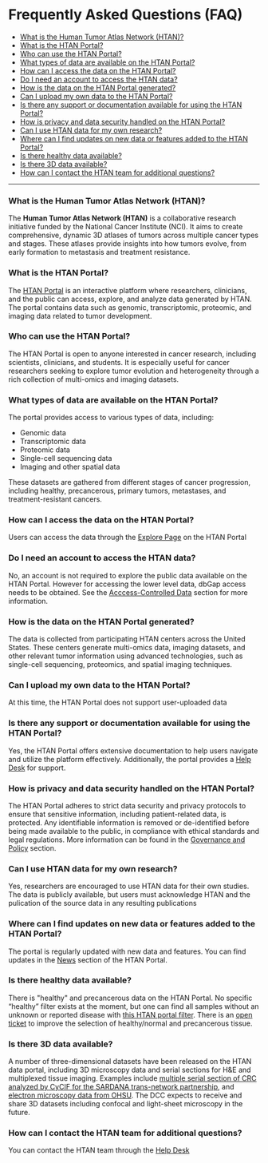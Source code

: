 # Frequently Asked Questions (FAQ)

- [What is the Human Tumor Atlas Network (HTAN)?](#what-is-the-human-tumor-atlas-network-htan)
- [What is the HTAN Portal?](#what-is-the-htan-portal)
- [Who can use the HTAN Portal?](#who-can-use-the-htan-portal)
- [What types of data are available on the HTAN Portal?](#what-types-of-data-are-available-on-the-htan-portal)
- [How can I access the data on the HTAN Portal?](#how-can-i-access-the-data-on-the-htan-portal)
- [Do I need an account to access the HTAN data?](#do-i-need-an-account-to-access-the-htan-data)
- [How is the data on the HTAN Portal generated?](#how-is-the-data-on-the-htan-portal-generated)
- [Can I upload my own data to the HTAN Portal?](#can-i-upload-my-own-data-to-the-htan-portal)
- [Is there any support or documentation available for using the HTAN Portal?](#is-there-any-support-or-documentation-available-for-using-the-htan-portal)
- [How is privacy and data security handled on the HTAN Portal?](#how-is-privacy-and-data-security-handled-on-the-htan-portal)
- [Can I use HTAN data for my own research?](#can-i-use-htan-data-for-my-own-research)
- [Where can I find updates on new data or features added to the HTAN Portal?](#where-can-i-find-updates-on-new-data-or-features-added-to-the-htan-portal)
- [Is there healthy data available?](#is-there-healthy-data-available)
- [Is there 3D data available?](#is-there-3d-data-available)
- [How can I contact the HTAN team for additional questions?](#how-can-i-contact-the-htan-team-for-additional-questions)

---

### What is the Human Tumor Atlas Network (HTAN)?

The **Human Tumor Atlas Network (HTAN)** is a collaborative research initiative funded by the National Cancer Institute (NCI). It aims to create comprehensive, dynamic 3D atlases of tumors across multiple cancer types and stages. These atlases provide insights into how tumors evolve, from early formation to metastasis and treatment resistance.

### What is the HTAN Portal?

The [HTAN Portal](https://humantumoratlas.org) is an interactive platform where researchers, clinicians, and the public can access, explore, and analyze data generated by HTAN. The portal contains data such as genomic, transcriptomic, proteomic, and imaging data related to tumor development.

### Who can use the HTAN Portal?

The HTAN Portal is open to anyone interested in cancer research, including scientists, clinicians, and students. It is especially useful for cancer researchers seeking to explore tumor evolution and heterogeneity through a rich collection of multi-omics and imaging datasets.

### What types of data are available on the HTAN Portal?

The portal provides access to various types of data, including:

- Genomic data
- Transcriptomic data
- Proteomic data
- Single-cell sequencing data
- Imaging and other spatial data 

These datasets are gathered from different stages of cancer progression, including healthy, precancerous, primary tumors, metastases, and treatment-resistant cancers.

### How can I access the data on the HTAN Portal?

Users can access the data through the [Explore Page](https://humantumoratlas.org/explore) on the HTAN Portal

### Do I need an account to access the HTAN data?

No, an account is not required to explore the public data available on the HTAN Portal. However for accessing the lower level data, dbGap access needs to be obtained. See the [Acccess-Controlled Data](.//access_controlled/introduction/) section for more information.

### How is the data on the HTAN Portal generated?

The data is collected from participating HTAN centers across the United States. These centers generate multi-omics data, imaging datasets, and other relevant tumor information using advanced technologies, such as single-cell sequencing, proteomics, and spatial imaging techniques.

### Can I upload my own data to the HTAN Portal?

At this time, the HTAN Portal does not support user-uploaded data

### Is there any support or documentation available for using the HTAN Portal?

Yes, the HTAN Portal offers extensive documentation to help users navigate and utilize the platform effectively. Additionally, the portal provides a [Help Desk](https://sagebionetworks.jira.com/servicedesk/customer/portal/1) for support.

### How is privacy and data security handled on the HTAN Portal?

The HTAN Portal adheres to strict data security and privacy protocols to ensure that sensitive information, including patient-related data, is protected. Any identifiable information is removed or de-identified before being made available to the public, in compliance with ethical standards and legal regulations. More information can be found in the [Governance and Policy](.//addtnl_info/governance) section.

### Can I use HTAN data for my own research?

Yes, researchers are encouraged to use HTAN data for their own studies. The data is publicly available, but users must acknowledge HTAN and the pulication of the source data in any resulting publications

### Where can I find updates on new data or features added to the HTAN Portal?

The portal is regularly updated with new data and features. You can find updates in the [News](https://humantumoratlas.org/data-updates) section of the HTAN Portal.

### Is there healthy data available?

There is "healthy" and precancerous data on the HTAN Portal. No specific “healthy” filter exists at the moment, but one can find all samples without an unknown or reported disease with [this HTAN portal filter](https://humantumoratlas.org/explore?selectedFilters=%5B%7B%22value%22%3A%22Not+Reported%22%2C%22group%22%3A%22PrimaryDiagnosis%22%2C%22count%22%3A11996%2C%22isSelected%22%3Afalse%7D%2C%7B%22value%22%3A%22unknown%22%2C%22group%22%3A%22PrimaryDiagnosis%22%2C%22count%22%3A3388%2C%22isSelected%22%3Afalse%7D%2C%7B%22value%22%3A%22H%26E%22%2C%22group%22%3A%22assayName%22%2C%22count%22%3A450%2C%22isSelected%22%3Afalse%7D%2C%7B%22value%22%3A%22CODEX%22%2C%22group%22%3A%22assayName%22%2C%22count%22%3A38%2C%22isSelected%22%3Afalse%7D%2C%7B%22value%22%3A%22Colorectal%22%2C%22group%22%3A%22organType%22%2C%22count%22%3A34%2C%22isSelected%22%3Afalse%7D%5D). There is an [open ticket](https://github.com/ncihtan/htan-portal/issues/678) to improve the selection of healthy/normal and precancerous tissue.

### Is there 3D data available?

A number of three-dimensional datasets have been released on the HTAN data portal, including 3D microscopy data and serial sections for H&E and multiplexed tissue imaging. Examples include [multiple serial section of CRC analyzed by CyCIF for the SARDANA trans-network partnership](https://data.humantumoratlas.org/explore?selectedFilters=%5B%7B%22value%22%3A%22CyCIF%22%2C%22group%22%3A%22assayName%22%2C%22count%22%3A3789%2C%22isSelected%22%3Afalse%7D%2C%7B%22value%22%3A%22HTAN+TNP+SARDANA%22%2C%22group%22%3A%22AtlasName%22%2C%22count%22%3A190%2C%22isSelected%22%3Afalse%7D%5D), and [electron microscopy data from OHSU](https://data.humantumoratlas.org/explore?selectedFilters=%5B%7B%22value%22%3A%22Electron+Microscopy%22%2C%22group%22%3A%22assayName%22%2C%22count%22%3A93000%2C%22isSelected%22%3Afalse%7D%5D). The DCC expects to receive and share 3D datasets including confocal and light-sheet microscopy in the future.

### How can I contact the HTAN team for additional questions?

You can contact the HTAN team through the [Help Desk](https://sagebionetworks.jira.com/servicedesk/customer/portal/1)